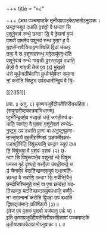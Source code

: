 +++
title = "०८"

+++
(अथ पञ्चमाष्टके तृतीयप्रपाठकेऽष्टमोऽनुवाकः।  
छन्दा॒ꣳस्युप॑ दधाति प॒शवो॒ वै छन्दाꣳ सि  
प॒शूने॒वाव॑ रुन्धे॒ छन्दाꣳ सि॒ वै दे॒वानां॑ वा॒मं  
प॒शवो॑ वा॒ममे॒व प॒शूनव॑ रुन्ध ए॒ताꣳ ह॒ वै  
य॒ज्ञसे॑नश्वैत्रियाय॒णाश्वितिं वि॒दां च॑कार॒  
तया॒ वै स प॒शूनवा॑रुन्ध॒ यदे॒तामु॑पद॒धा॑ति  
पशूने॒वाव॑ रुन्धे गाय॒त्रीः पु॒रस्ता॒दुप॑ दधाति॒  
तेजो॒ वै गा॑य॒त्री तेज॑ ए॒व (ऽ) मु॒ख॒तो  
ध॑त्ते मूर्ध॒न्वती॑र्भवन्ति मू॒र्धान॑मे॒वैनꣳ समा॒ना  
नां॒ करोति त्रिष्टुभ उप॑दधातीन्द्रि॒यं वै त्रि॒-

[[2351]]

प्रपा. ३ अनु. ८) कृष्णयजुर्वेदीयतैत्तिरीयसंहिता।  
(सपुगादीष्टकात्रयाभिधानम्)  
ष्टुभी॑न्द्रि॒यमे॒व म॑ध्य॒तो ध॑त्ते॒ जग॑ती॒रुप॑ द-  
धाति॒ जाग॑ता॒ वै प॒शवः॑ प॒शूने॒वाव॑ रुन्धेऽ-  
नु॒ष्टुभ॒ उप॑ दधाति प्रा॒णा वा अ॑नु॒ष्टुप्प्रा॒णा-  
ना॒त्सृ॑ष्ट्यै बृह॒तीरु॒ष्णिहाः॑ प॒ङक्तीर॒क्षर॑-  
पङक्ती॒रिति॒ विषु॑रूपाणि॒ छन्दा॒ꣳ स्युप॑ दधा  
ति॒ विषु॑रूपा॒ वै प॒शवः॑ प॒शवः॑ (२) छ-  
न्दाꣳ सि॒ विषु॑रूपाने॒व प॒शूनव॑ न्धे॒ विषु॑रू  
पमस्य गृ॒हे दृ॑श्यते॒ यस्यै॒ता उ॑पधी॒यन्ते॒ य  
उ॑ चैनामे॒वं वेदाति॑च्छन्दस॒मुप॑ दधा॒त्यति॑-  
च्छन्दा॒ वै सर्वा॑णि॒ छन्दाꣳ सि॒ सर्वे॑भिरे॒वैनं॒  
छन्दो॑भिश्चिनुते॒ वर्ष्म॒ वा ए॒षा छन्द॑सां॒ यद-  
ति॑च्छन्दा॒ यदति॑च्छन्दसमु॒पपधाति॒ वर्ष्मैवे॒-  
नꣳ समा॒नानां॑ करोति द्वि॒पदा॒ उप॑ दधाति  
द्वि॒पाद्यज॑मानः॒ प्रति॑ष्ठित्यै (३)॥  
(तेज॑ ए॒व प॒शवः॑ प॒शवो यज॑मान॒ एकं॑ च)।  
इति कृष्णयजुर्वेदीयतैत्तिरीयसंहितायां पञ्चमाष्टके  
तृतीयप्रपाठकेऽष्टमोऽनुवाकः॥ ८॥  
